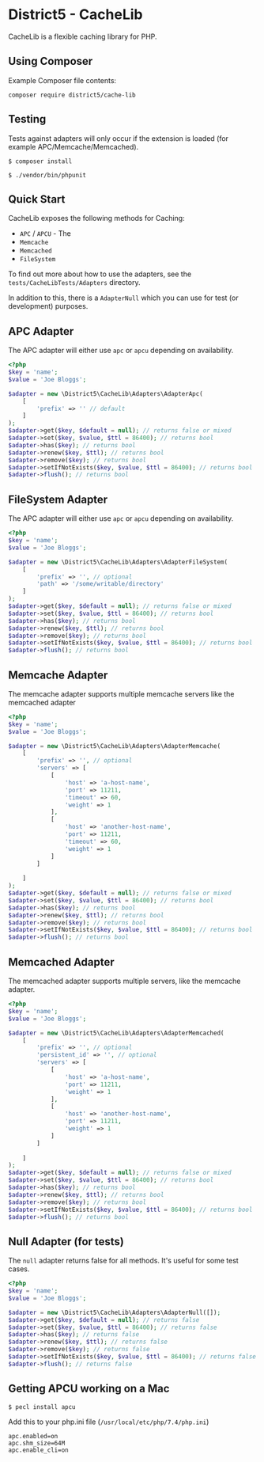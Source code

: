 District5 - CacheLib
====

CacheLib is a flexible caching library for PHP.

Using Composer
----

Example Composer file contents:

```
composer require district5/cache-lib
```

Testing
----

Tests against adapters will only occur if the extension is loaded (for example APC/Memcache/Memcached).

`$ composer install`

`$ ./vendor/bin/phpunit`

Quick Start
----

CacheLib exposes the following methods for Caching:

 * `APC` / `APCU` - The 
 * `Memcache`
 * `Memcached`
 * `FileSystem`
 
 To find out more about how to use the adapters, see the `tests/CacheLibTests/Adapters` directory.

In addition to this, there is a `AdapterNull` which you can use for test (or development) purposes.

APC Adapter
----

The APC adapter will either use `apc` or `apcu` depending on availability.

```php
<?php
$key = 'name';
$value = 'Joe Bloggs';

$adapter = new \District5\CacheLib\Adapters\AdapterApc(
    [
        'prefix' => '' // default
    ]
);
$adapter->get($key, $default = null); // returns false or mixed
$adapter->set($key, $value, $ttl = 86400); // returns bool
$adapter->has($key); // returns bool
$adapter->renew($key, $ttl); // returns bool
$adapter->remove($key); // returns bool
$adapter->setIfNotExists($key, $value, $ttl = 86400); // returns bool
$adapter->flush(); // returns bool
```

FileSystem Adapter
----

The APC adapter will either use `apc` or `apcu` depending on availability.

```php
<?php
$key = 'name';
$value = 'Joe Bloggs';

$adapter = new \District5\CacheLib\Adapters\AdapterFileSystem(
    [
        'prefix' => '', // optional
        'path' => '/some/writable/directory'
    ]
);
$adapter->get($key, $default = null); // returns false or mixed
$adapter->set($key, $value, $ttl = 86400); // returns bool
$adapter->has($key); // returns bool
$adapter->renew($key, $ttl); // returns bool
$adapter->remove($key); // returns bool
$adapter->setIfNotExists($key, $value, $ttl = 86400); // returns bool
$adapter->flush(); // returns bool
```

Memcache Adapter
----

The memcache adapter supports multiple memcache servers like the memcached adapter

```php
<?php
$key = 'name';
$value = 'Joe Bloggs';

$adapter = new \District5\CacheLib\Adapters\AdapterMemcache(
    [
        'prefix' => '', // optional
        'servers' => [
            [
                'host' => 'a-host-name',
                'port' => 11211,
                'timeout' => 60,
                'weight' => 1
            ],
            [
                'host' => 'another-host-name',
                'port' => 11211,
                'timeout' => 60,
                'weight' => 1
            ]
        ]
            
    ]
);
$adapter->get($key, $default = null); // returns false or mixed
$adapter->set($key, $value, $ttl = 86400); // returns bool
$adapter->has($key); // returns bool
$adapter->renew($key, $ttl); // returns bool
$adapter->remove($key); // returns bool
$adapter->setIfNotExists($key, $value, $ttl = 86400); // returns bool
$adapter->flush(); // returns bool
```

Memcached Adapter
----

The memcached adapter supports multiple servers, like the memcache adapter. 

```php
<?php
$key = 'name';
$value = 'Joe Bloggs';

$adapter = new \District5\CacheLib\Adapters\AdapterMemcached(
    [
        'prefix' => '', // optional
        'persistent_id' => '', // optional
        'servers' => [
            [
                'host' => 'a-host-name',
                'port' => 11211,
                'weight' => 1
            ],
            [
                'host' => 'another-host-name',
                'port' => 11211,
                'weight' => 1
            ]
        ]
            
    ]
);
$adapter->get($key, $default = null); // returns false or mixed
$adapter->set($key, $value, $ttl = 86400); // returns bool
$adapter->has($key); // returns bool
$adapter->renew($key, $ttl); // returns bool
$adapter->remove($key); // returns bool
$adapter->setIfNotExists($key, $value, $ttl = 86400); // returns bool
$adapter->flush(); // returns bool
```

Null Adapter (for tests)
----

The `null` adapter returns false for all methods. It's useful for some test cases.

```php
<?php
$key = 'name';
$value = 'Joe Bloggs';

$adapter = new \District5\CacheLib\Adapters\AdapterNull([]);
$adapter->get($key, $default = null); // returns false
$adapter->set($key, $value, $ttl = 86400); // returns false
$adapter->has($key); // returns false
$adapter->renew($key, $ttl); // returns false
$adapter->remove($key); // returns false
$adapter->setIfNotExists($key, $value, $ttl = 86400); // returns false
$adapter->flush(); // returns false
```

Getting APCU working on a Mac
----

```shell
$ pecl install apcu
```

Add this to your php.ini file (`/usr/local/etc/php/7.4/php.ini`)

```shell
apc.enabled=on
apc.shm_size=64M
apc.enable_cli=on
```